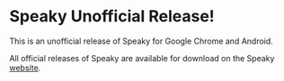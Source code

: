 Speaky Unofficial Release!
===================

This is an unofficial release of Speaky for Google Chrome and Android. 

All official releases of Speaky are available for download on the Speaky [website](https://www.gospeaky.com/). 